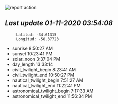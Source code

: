 ![report action](https://github.com/matiasz8/actions-for-reports/workflows/report%20action/badge.svg?branch=develop) 


## *****Last update 01-11-2020 03:54:08*****



		 Latitud: -34.61315
		 Longitud: -58.37723

 - sunrise 	 8:50:27 AM
 - sunset 	 10:23:41 PM
 - solar_noon 	 3:37:04 PM
 - day_length 	 13:33:14
 - civil_twilight_begin 	 8:23:41 AM
 - civil_twilight_end 	 10:50:27 PM
 - nautical_twilight_begin 	 7:51:27 AM
 - nautical_twilight_end 	 11:22:41 PM
 - astronomical_twilight_begin 	 7:17:33 AM
 - astronomical_twilight_end 	 11:56:34 PM
